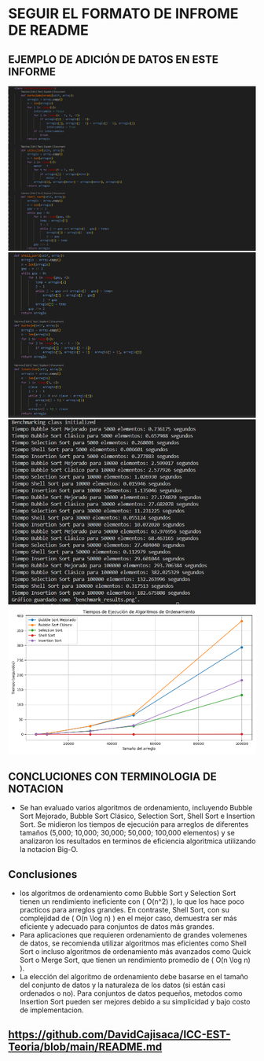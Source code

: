  # SEGUIR EL FORMATO  DE INFROME DE README


## EJEMPLO DE ADICIÓN DE DATOS EN ESTE INFORME
![alt text](image-1.png)
![alt text](image-2.png)
![alt text](image.png)
![alt text](benchmark_results-1.png)

##  CONCLUCIONES CON TERMINOLOGIA DE NOTACION 

 - Se han evaluado varios algoritmos de ordenamiento, incluyendo Bubble Sort Mejorado, Bubble Sort Clásico, Selection Sort, Shell Sort e Insertion Sort. Se midieron los tiempos de ejecución para arreglos de diferentes tamaños (5,000; 10,000; 30,000; 50,000; 100,000 elementos) y se analizaron los resultados en terminos de eficiencia algoritmica utilizando la notacion Big-O.
## Conclusiones 
- los algoritmos de ordenamiento como Bubble Sort y Selection Sort tienen un rendimiento ineficiente con ( O(n^2) ), lo que los hace poco practicos para arreglos grandes. En contraste, Shell Sort, con su complejidad de ( O(n \log n) ) en el mejor caso, demuestra ser más eficiente y adecuado para conjuntos de datos más grandes.
- Para aplicaciones que requieren ordenamiento de grandes volemenes de datos, se recomienda utilizar algoritmos mas eficientes como Shell Sort o incluso algoritmos de ordenamiento más avanzados como Quick Sort o Merge Sort, que tienen un rendimiento promedio de ( O(n \log n) ).
- La elección del algoritmo de ordenamiento debe basarse en el tamaño del conjunto de datos y la naturaleza de los datos (si están casi ordenados o no). Para conjuntos de datos pequeños, metodos como Insertion Sort pueden ser mejores debido a su simplicidad y bajo costo de implementacion.
## https://github.com/DavidCajisaca/ICC-EST-Teoria/blob/main/README.md